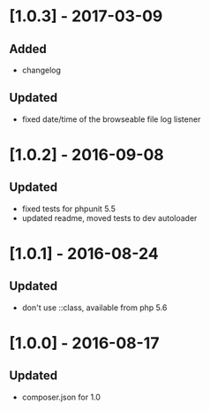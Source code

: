 # [1.0.3] - 2017-03-09
## Added
- changelog
## Updated
- fixed date/time of the browseable file log listener

# [1.0.2] - 2016-09-08
## Updated
- fixed tests for phpunit 5.5
- updated readme, moved tests to dev autoloader

# [1.0.1] - 2016-08-24
## Updated
- don't use ::class, available from php 5.6

# [1.0.0] - 2016-08-17
## Updated
- composer.json for 1.0
